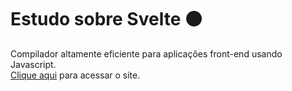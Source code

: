 # Estudo sobre Svelte 🟠
Compilador altamente eficiente para aplicações front-end usando Javascript.  
[Clique aqui](https://heltonricardo.github.io/estudo-svelte/ "Estudo sobre Svelte") para acessar o site.
